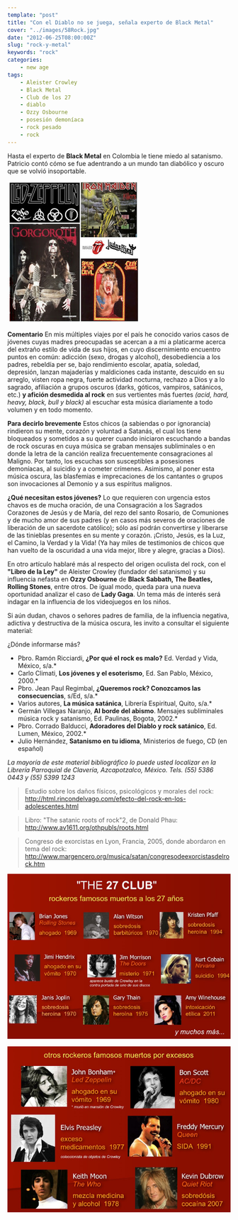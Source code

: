 ```yaml
---
template: "post"
title: "Con el Diablo no se juega, señala experto de Black Metal"
cover: "../images/58Rock.jpg"
date: "2012-06-25T08:00:00Z"
slug: "rock-y-metal"
keywords: "rock"
categories: 
    - new age
tags: 
    - Aleister Crowley 
    - Black Metal 
    - Club de los 27 
    - diablo 
    - Ozzy Osbourne 
    - posesión demoníaca 
    - rock pesado
    - rock
---
```


Hasta el experto de **Black Metal** en Colombia le tiene miedo al satanismo. Patricio contó cómo se fue adentrando a un mundo tan diabólico y oscuro que se volvió insoportable.  

![Rock](../images/58Rock.jpg) 

**Comentario**
En mis múltiples viajes por el país he conocido varios casos de jóvenes cuyas madres preocupadas se acercan a a mi a platicarme acerca del extraño estilo de vida de sus hijos, en cuyo discernimiento encuentro puntos en común: adicción (sexo, drogas y alcohol), desobediencia a los padres, rebeldía per se, bajo rendimiento escolar, apatía, soledad, depresión, lanzan majaderías y maldiciones cada instante, descuido en su arreglo, visten ropa negra, fuerte actividad nocturna, rechazo a Dios y a lo sagrado, afiliación a grupos oscuros (darks, góticos, vampiros, satánicos, etc.) **y afición desmedida al rock** en sus vertientes más fuertes *(acid, hard, heavy, black, bull y black)* al escuchar esta música diariamente a todo volumen y en todo momento. 

**Para decirlo brevemente** Estos chicos (a sabiendas o por ignorancia) rindieron su mente, corazón y voluntad a Satanás, el cual los tiene bloqueados y sometidos a su querer cuando iniciaron escuchando a bandas de rock oscuras en cuya música se graban mensajes subliminales o en donde la letra de la canción realiza frecuentemente consagraciones al Maligno. Por tanto, los escuchas son susceptibles a posesiones demoníacas, al suicidio y a cometer crímenes. Asimismo, al poner esta música oscura, las blasfemias e imprecaciones de los cantantes o grupos son invocaciones al Demonio y a sus espíritus malignos.  

**¿Qué necesitan estos jóvenes?** 
Lo que requieren con urgencia estos chavos es de mucha oración, de una Consagración a los Sagrados Corazones de Jesús y de María, del rezo del santo Rosario, de Comuniones y de mucho amor de sus padres (y en casos más severos de oraciones de liberación de un sacerdote católico); sólo así podrán convertirse y liberarse de las tinieblas presentes en su mente y corazón. ¡Cristo, Jesús, es la Luz, el Camino, la Verdad y la Vida! (Ya hay miles de testimonios de chicos que han vuelto de la oscuridad a una vida mejor, libre y alegre, gracias a Dios).  

En otro artículo hablaré más al respecto del origen oculista del rock, con el **"Libro de la Ley"** de Aleister Crowley (fundador del satanismo) y su influencia nefasta en **Ozzy Osbourne** de **Black Sabbath, The Beatles, Rolling Stones**, entre otros. De igual modo, queda para una nueva oportunidad analizar el caso de **Lady Gaga**. Un tema más de interés será indagar en la influencia de los videojuegos en los niños.  

Si aún dudan, chavos o señores padres de familia, de la influencia negativa, adictiva y destructiva de la música oscura, les invito a consultar el siguiente material:  

¿Dónde informarse más?
- Pbro. Ramón Ricciardi, **¿Por qué el rock es malo?** Ed. Verdad y Vida, México, s/a.*
- Carlo Climati, **Los jóvenes y el esoterismo**, Ed. San Pablo, México, 2000.*
- Pbro. Jean Paul Regimbal, **¿Queremos rock? Conozcamos las consecuencias**, s/Ed, s/a.*
- Varios autores, **La música satánica**, Librería Espiritual, Quito, s/a.*
- Germán Villegas Naranjo, **Al borde del abismo**. Mensajes subliminales música rock y satanismo, Ed. Paulinas, Bogota, 2002.*
- Pbro. Corrado Balducci, **Adoradores del Diablo y rock satánico**, Ed. Lumen, México, 2002.*
- Julio Hernández, **Satanismo en tu idioma**, Ministerios de fuego, CD (en español)

*La mayoría de este material bibliográfico lo puede usted localizar en la Librería Parroquial de Clavería, Azcapotzalco, México. Tels. (55) 5386 0443 y (55) 5399 1243*


> Estudio sobre los daños físicos, psicológicos y morales del rock:
http://html.rincondelvago.com/efecto-del-rock-en-los-adolescentes.html 

> Libro: "The satanic roots of rock"2, de Donald Phau: http://www.av1611.org/othpubls/roots.html

> Congreso de exorcistas en Lyon, Francia, 2005, donde abordaron en tema del rock:
http://www.margencero.org/musica/satan/congresodeexorcistasdelrock.htm




![Rock](../images/58Rock1.jpg) 



![Rock](../images/58Rock2.jpg) 

